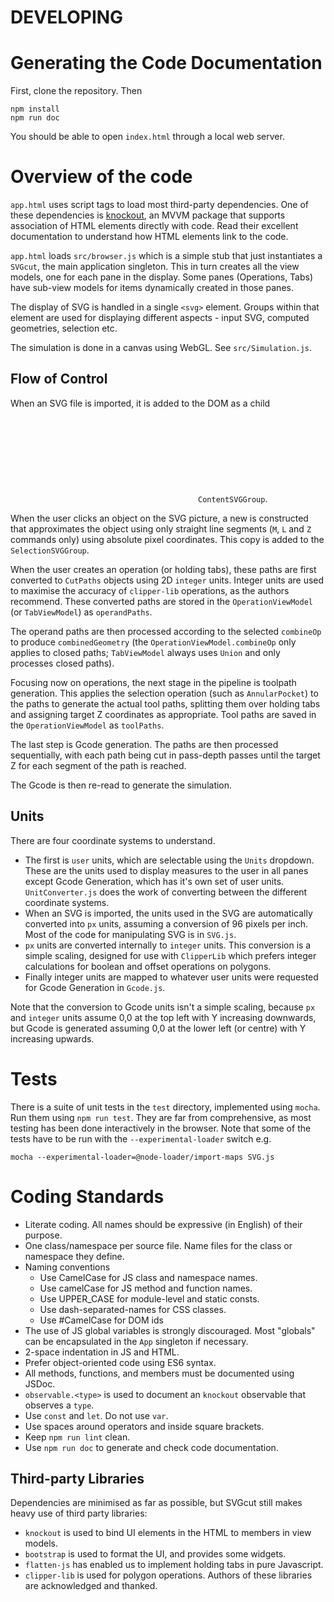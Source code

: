 # DEVELOPING

# Generating the Code Documentation
First, clone the repository. Then
```
npm install
npm run doc
```
You should be able to open `index.html` through a local web server.

# Overview of the code
`app.html` uses script tags to load most third-party dependencies.
One of these dependencies is [knockout](https://knockoutjs.com/), an
MVVM package that supports association of HTML elements directly with
code. Read their excellent documentation to understand how HTML
elements link to the code.

`app.html` loads `src/browser.js` which is a simple stub that just
instantiates a `SVGcut`, the main application singleton. This in turn
creates all the view models, one for each pane in the display. Some
panes (Operations, Tabs) have sub-view models for items dynamically
created in those panes.

The display of SVG is handled in a single `<svg>` element. Groups
within that element are used for displaying different aspects - input
SVG, computed geometries, selection etc.

The simulation is done in a canvas using WebGL. See `src/Simulation.js`.

## Flow of Control
When an SVG file is imported, it is added to the DOM as a child <svg> node.
All complex path operations - such as circle, quadratic curves, transformations
etc. - are retained in the `ContentSVGGroup`.

When the user clicks an object on the SVG picture, a new <path> is
constructed that approximates the object using only straight line
segments (`M`, `L` and `Z` commands only) using absolute pixel
coordinates. This copy is added to the `SelectionSVGGroup`.

When the user creates an operation (or holding tabs), these paths are
first converted to `CutPaths` objects using 2D `integer`
units. Integer units are used to maximise the accuracy of
`clipper-lib` operations, as the authors recommend.  These converted
paths are stored in the `OperationViewModel` (or `TabViewModel`) as
`operandPaths`.

The operand paths are then processed according to the selected
`combineOp` to produce `combinedGeometry` (the
`OperationViewModel.combineOp` only applies to closed paths;
`TabViewModel` always uses `Union` and only processes closed paths).

Focusing now on operations, the next stage in the pipeline is toolpath
generation. This applies the selection operation (such as
`AnnularPocket`) to the paths to generate the actual tool paths, splitting
them over holding tabs and assigning target Z coordinates as appropriate.
Tool paths are saved in the `OperationViewModel` as `toolPaths`.

The last step is Gcode generation. The paths are then
processed sequentially, with each path being cut in pass-depth passes
until the target Z for each segment of the path is reached.

The Gcode is then re-read to generate the simulation.

## Units
There are four coordinate systems to understand.
- The first is `user` units, which are selectable using the `Units` dropdown. These are the units used to display measures to the user in all panes except Gcode Generation, which has it's own set of user units. `UnitConverter.js` does the work of converting between the different coordinate systems.
- When an SVG is imported, the units used in the SVG are automatically converted into `px` units, assuming a conversion of 96 pixels per inch. Most of the code for manipulating SVG is in `SVG.js`.
- `px` units are converted internally to `integer` units. This conversion is a simple scaling, designed for use with `ClipperLib` which prefers integer calculations for boolean and offset operations on polygons.
- Finally integer units are mapped to whatever user units were requested for Gcode Generation in `Gcode.js`.

Note that the conversion to Gcode units isn't a simple scaling,
because `px` and `integer` units assume 0,0 at the top left with Y
increasing downwards, but Gcode is generated assuming 0,0 at the lower
left (or centre) with Y increasing upwards.

# Tests
There is a suite of unit tests in the `test` directory, implemented
using `mocha`. Run them using `npm run test`. They are far from
comprehensive, as most testing has been done interactively in the
browser. Note that some of the tests have to be run with the `--experimental-loader` switch e.g.
```
mocha --experimental-loader=@node-loader/import-maps SVG.js
```

# Coding Standards
+ Literate coding. All names should be expressive (in English) of their purpose.
+ One class/namespace per source file. Name files for the class or namespace they define.
+ Naming conventions
    + Use CamelCase for JS class and namespace names.
    + Use camelCase for JS method and function names.
    + Use UPPER_CASE for module-level and static consts.
    + Use dash-separated-names for CSS classes.
    + Use #CamelCase for DOM ids
+ The use of JS global variables is strongly discouraged. Most "globals" can be encapsulated in the `App` singleton if necessary.
+ 2-space indentation in JS and HTML.
+ Prefer object-oriented code using ES6 syntax.
+ All methods, functions, and members must be documented using JSDoc.
+ `observable.<type>` is used to document an `knockout` observable that observes a `type`.
+ Use `const` and `let`. Do not use `var`.
+ Use spaces around operators and inside square brackets.
+ Keep `npm run lint` clean.
+ Use `npm run doc` to generate and check code documentation.

## Third-party Libraries
Dependencies are minimised as far as possible, but SVGcut still makes
heavy use of third party libraries:
+ `knockout` is used to bind UI elements in the HTML to members in view models.
+ `bootstrap` is used to format the UI, and provides some widgets.
+ `flatten-js` has enabled us to implement holding tabs in pure Javascript.
+ `clipper-lib` is used for polygon operations.
Authors of these libraries are acknowledged and thanked.
